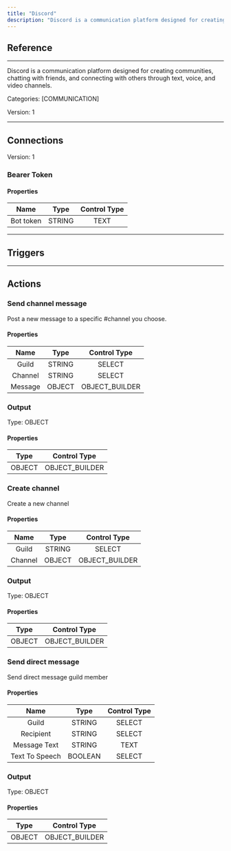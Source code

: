 ```yaml
---
title: "Discord"
description: "Discord is a communication platform designed for creating communities, chatting with friends, and connecting with others through text, voice, and video channels."
---
```

## Reference
<hr />

Discord is a communication platform designed for creating communities, chatting with friends, and connecting with others through text, voice, and video channels.


Categories: [COMMUNICATION]


Version: 1

<hr />



## Connections

Version: 1


### Bearer Token

#### Properties

|      Name      |     Type     |     Control Type     |
|:--------------:|:------------:|:--------------------:|
| Bot token | STRING | TEXT  |





<hr />



## Triggers



<hr />



## Actions


### Send channel message
Post a new message to a specific #channel you choose.

#### Properties

|      Name      |     Type     |     Control Type     |
|:--------------:|:------------:|:--------------------:|
| Guild | STRING | SELECT  |
| Channel | STRING | SELECT  |
| Message | OBJECT | OBJECT_BUILDER  |


### Output



Type: OBJECT

#### Properties

|     Type     |     Control Type     |
|:------------:|:--------------------:|
| OBJECT | OBJECT_BUILDER  |





### Create channel
Create a new channel

#### Properties

|      Name      |     Type     |     Control Type     |
|:--------------:|:------------:|:--------------------:|
| Guild | STRING | SELECT  |
| Channel | OBJECT | OBJECT_BUILDER  |


### Output



Type: OBJECT

#### Properties

|     Type     |     Control Type     |
|:------------:|:--------------------:|
| OBJECT | OBJECT_BUILDER  |





### Send direct message
Send direct message guild member

#### Properties

|      Name      |     Type     |     Control Type     |
|:--------------:|:------------:|:--------------------:|
| Guild | STRING | SELECT  |
| Recipient | STRING | SELECT  |
| Message Text | STRING | TEXT  |
| Text To Speech | BOOLEAN | SELECT  |


### Output



Type: OBJECT

#### Properties

|     Type     |     Control Type     |
|:------------:|:--------------------:|
| OBJECT | OBJECT_BUILDER  |





